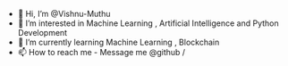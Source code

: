 - 👋 Hi, I’m @Vishnu-Muthu
- 👀 I’m interested in Machine Learning ,  Artificial Intelligence and Python Development
- 🌱 I’m currently learning Machine Learning , Blockchain
- 📫 How to reach me - Message me @github / 
